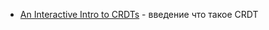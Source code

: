 - [An Interactive Intro to CRDTs](https://jakelazaroff.com/words/an-interactive-intro-to-crdts/) - введение что такое CRDT